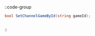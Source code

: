 ::code-group
  ```csharp [Method]
  bool SetChannelGameById(string gameId);
  ```
  ```csharp [Example]

  ```
::